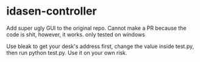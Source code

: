 # idasen-controller

Add super ugly GUI to the original repo. Cannot make a PR because the code is shit, however, it works. only tested on windows

Use bleak to get your desk's address first, change the value inside test.py, then run python test.py. Use it on your own risk. 
